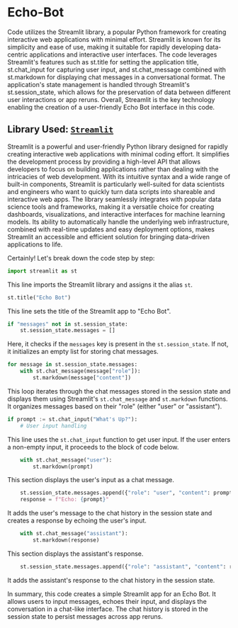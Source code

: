 # Echo-Bot

Code utilizes the Streamlit library, a popular Python framework for creating interactive web applications with minimal effort. Streamlit is known for its simplicity and ease of use, making it suitable for rapidly developing data-centric applications and interactive user interfaces. The code leverages Streamlit's features such as st.title for setting the application title, st.chat_input for capturing user input, and st.chat_message combined with st.markdown for displaying chat messages in a conversational format. The application's state management is handled through Streamlit's st.session_state, which allows for the preservation of data between different user interactions or app reruns. Overall, Streamlit is the key technology enabling the creation of a user-friendly Echo Bot interface in this code.

## Library Used: [`Streamlit`](https://docs.streamlit.io/)

Streamlit is a powerful and user-friendly Python library designed for rapidly creating interactive web applications with minimal coding effort. It simplifies the development process by providing a high-level API that allows developers to focus on building applications rather than dealing with the intricacies of web development. With its intuitive syntax and a wide range of built-in components, Streamlit is particularly well-suited for data scientists and engineers who want to quickly turn data scripts into shareable and interactive web apps. The library seamlessly integrates with popular data science tools and frameworks, making it a versatile choice for creating dashboards, visualizations, and interactive interfaces for machine learning models. Its ability to automatically handle the underlying web infrastructure, combined with real-time updates and easy deployment options, makes Streamlit an accessible and efficient solution for bringing data-driven applications to life.


Certainly! Let's break down the code step by step:
```python
import streamlit as st
```
This line imports the Streamlit library and assigns it the alias `st`.

```python
st.title("Echo Bot")
```
This line sets the title of the Streamlit app to "Echo Bot".

```python
if "messages" not in st.session_state:
    st.session_state.messages = []
```
Here, it checks if the `messages` key is present in the `st.session_state`. If not, it initializes an empty list for storing chat messages.

```python
for message in st.session_state.messages:
    with st.chat_message(message["role"]):
        st.markdown(message["content"])
```
This loop iterates through the chat messages stored in the session state and displays them using Streamlit's `st.chat_message` and `st.markdown` functions. It organizes messages based on their "role" (either "user" or "assistant").

```python
if prompt := st.chat_input("What's Up?"):
    # User input handling
```
This line uses the `st.chat_input` function to get user input. If the user enters a non-empty input, it proceeds to the block of code below.

```python
    with st.chat_message("user"):
        st.markdown(prompt)
```
This section displays the user's input as a chat message.

```python
    st.session_state.messages.append({"role": "user", "content": prompt})
    response = f"Echo: {prompt}"
```
It adds the user's message to the chat history in the session state and creates a response by echoing the user's input.

```python
    with st.chat_message("assistant"):
        st.markdown(response)
```
This section displays the assistant's response.

```python
    st.session_state.messages.append({"role": "assistant", "content": response})
```
It adds the assistant's response to the chat history in the session state.

In summary, this code creates a simple Streamlit app for an Echo Bot. It allows users to input messages, echoes their input, and displays the conversation in a chat-like interface. The chat history is stored in the session state to persist messages across app reruns.
